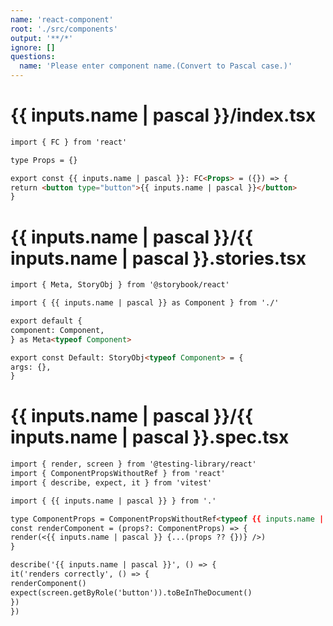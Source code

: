 ```yaml
---
name: 'react-component'
root: './src/components'
output: '**/*'
ignore: []
questions:
  name: 'Please enter component name.(Convert to Pascal case.)'
---
```


# {{ inputs.name | pascal }}/index.tsx

```markdown
import { FC } from 'react'

type Props = {}

export const {{ inputs.name | pascal }}: FC<Props> = ({}) => {
return <button type="button">{{ inputs.name | pascal }}</button>
}
```

# {{ inputs.name | pascal }}/{{ inputs.name | pascal }}.stories.tsx

```markdown
import { Meta, StoryObj } from '@storybook/react'

import { {{ inputs.name | pascal }} as Component } from './'

export default {
component: Component,
} as Meta<typeof Component>

export const Default: StoryObj<typeof Component> = {
args: {},
}
```

# {{ inputs.name | pascal }}/{{ inputs.name | pascal }}.spec.tsx

```markdown
import { render, screen } from '@testing-library/react'
import { ComponentPropsWithoutRef } from 'react'
import { describe, expect, it } from 'vitest'

import { {{ inputs.name | pascal }} } from '.'

type ComponentProps = ComponentPropsWithoutRef<typeof {{ inputs.name | pascal }}>
const renderComponent = (props?: ComponentProps) => {
render(<{{ inputs.name | pascal }} {...(props ?? {})} />)
}

describe('{{ inputs.name | pascal }}', () => {
it('renders correctly', () => {
renderComponent()
expect(screen.getByRole('button')).toBeInTheDocument()
})
})
```

